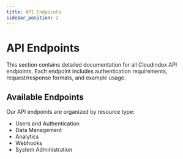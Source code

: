 ```yaml
---
title: API Endpoints
sidebar_position: 2
---
```


# API Endpoints

This section contains detailed documentation for all Cloudindex API endpoints. Each endpoint includes authentication requirements, request/response formats, and example usage.

## Available Endpoints

Our API endpoints are organized by resource type:

- Users and Authentication
- Data Management
- Analytics
- Webhooks
- System Administration
